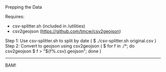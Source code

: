 Prepping the Data

Requires:
* csv-splitter.sh (included in /utilities)
* csv2geojson (https://github.com/tmcw/csv2geojson)

Step 1: Use csv-splitter.sh to split by date ( $ ./csv-splitter.sh original.csv )
Step 2: Convert to geojson using csv2geojson ( $ for f in ./*; do csv2geojson $ f > "${f%.csv}.geojson"; done )

---

BAM!